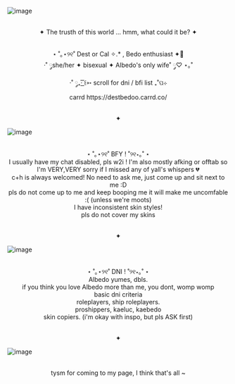 ![image](https://github.com/user-attachments/assets/5455a2be-8026-452a-a4f1-3a43d6b079a9)
<p align="center">
<br> ✦ The trusth of this world ... hmm, what could it be? ✦
<p align="center">
<br> ⋆ ˚｡⋆୨୧˚ Dest or Cal ✧.* , Bedo enthusiast ✦🌻
<br> ·˚ ༘she/her ✦ bisexual ✦ Albedo's only wife˚ ༘♡ ⋆｡˚
<br> ·˚ ༘₊· ͟͟͞͞꒰➳ scroll for dni / bfi list ₊˚ପ⊹
<br> carrd https://destbedoo.carrd.co/
</p>

<p align="center">
<br> ✦

![image](https://github.com/user-attachments/assets/8eb4a3c7-6d52-446e-9700-86c9c6ce4fba)
<p align="center">
<br> ⋆ ˚｡⋆୨୧˚ BFY ! ˚୨୧⋆｡˚ ⋆
<br> I usually have my chat  disabled, pls w2i ! I'm also mostly afking or offtab so I'm VERY,VERY sorry if I missed any of yall's whispers 💔
<br> c+h is always welcomed! No need to ask me, just come up and sit next to me :D
<br> pls do not come up to me and keep booping me it will make me uncomfable :( (unless we're moots)
<br> I have inconsistent skin styles!
<br> pls do not cover my skins

<p align="center">
<br> ✦

![image](https://github.com/user-attachments/assets/a2d27b1a-01c6-4dd9-95c5-dc7c76ef996e)
<p align="center">
<br> ⋆ ˚｡⋆୨୧˚ DNI ! ˚୨୧⋆｡˚ ⋆
<br> Albedo yumes, dbls.
<br> if you think you love Albedo more than me, you dont, womp womp
<br> basic dni criteria 
<br> roleplayers, ship roleplayers.
<br> proshippers, kaeluc, kaebedo
<br> skin copiers. (i'm okay with inspo, but pls ASK first)

<p align="center">
<br> ✦

![image](https://github.com/user-attachments/assets/6ee2b45b-f7db-4c0a-8a86-245fc83fcb6f)
<p align="center">
<br> tysm for coming to my page, I think that's all ~
<!--
**Destbedo/destbedo** is a ✨ _special_ ✨ repository because its `README.md` (this file) appears on your GitHub profile.

Here are some ideas to get you started:

- 🔭 I’m currently working on ...
- 🌱 I’m currently learning ...
- 👯 I’m looking to collaborate on ...
- 🤔 I’m looking for help with ...
- 💬 Ask me about ...
- 📫 How to reach me: ...
- 😄 Pronouns: ...
- ⚡ Fun fact: ...
-->
